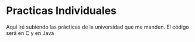 # Practicas Individuales
Aquí iré subiendo las prácticas de la universidad que me manden.
El código será en C y en Java
